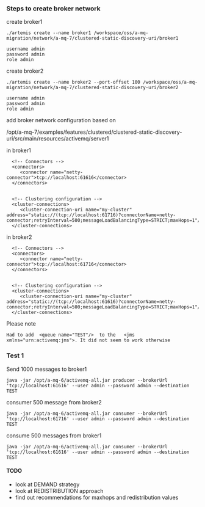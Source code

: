 
### Steps to create broker network

create broker1

	./artemis create --name broker1 /workspace/oss/a-mq-migration/network/a-mq-7/clustered-static-discovery-uri/broker1	
	
	username admin
	password admin
	role admin

create broker2

	./artemis create --name broker2 --port-offset 100 /workspace/oss/a-mq-migration/network/a-mq-7/clustered-static-discovery-uri/broker2

	username admin
	password admin
	role admin


add broker network configuration based on 

/opt/a-mq-7/examples/features/clustered/clustered-static-discovery-uri/src/main/resources/activemq/server1

in broker1 

      <!-- Connectors -->
      <connectors>
         <connector name="netty-connector">tcp://localhost:61616</connector>
      </connectors>
	  
	  
      <!-- Clustering configuration -->
      <cluster-connections>
         <cluster-connection-uri name="my-cluster" address="static://(tcp://localhost:61716)?connectorName=netty-connector;retryInterval=500;messageLoadBalancingType=STRICT;maxHops=1"/>
      </cluster-connections>
	  
	  
in broker2

      <!-- Connectors -->
      <connectors>
         <connector name="netty-connector">tcp://localhost:61716</connector>
      </connectors>
	  
	  
      <!-- Clustering configuration -->
      <cluster-connections>
         <cluster-connection-uri name="my-cluster" address="static://(tcp://localhost:61616)?connectorName=netty-connector;retryInterval=500;messageLoadBalancingType=STRICT;maxHops=1"/>
      </cluster-connections>

Please note

	Had to add  <queue name="TEST"/>  to the   <jms xmlns="urn:activemq:jms">. It did not seem to work otherwise 


### Test 1

Send 1000 messages to broker1

	java -jar /opt/a-mq-6/activemq-all.jar producer --brokerUrl 'tcp://localhost:61616' --user admin --password admin --destination TEST

consumer 500 message from broker2

	java -jar /opt/a-mq-6/activemq-all.jar consumer --brokerUrl 'tcp://localhost:61716' --user admin --password admin --destination TEST

consume 500 messages from broker1 
	
	java -jar /opt/a-mq-6/activemq-all.jar consumer --brokerUrl 'tcp://localhost:61616' --user admin --password admin --destination TEST


#### TODO

- look at DEMAND strategy
- look at REDISTRIBUTION approach
- find out recommendations for maxhops and redistribution values
